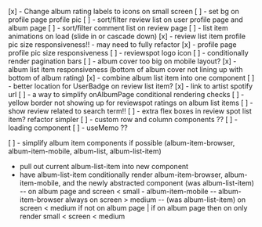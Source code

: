 [x] - Change album rating labels to icons on small screen
[ ] - set bg on profile page profile pic
[ ] - sort/filter review list on user profile page and album page
[ ] - sort/filter comment list on review page
[ ] - list item animations on load (slide in or cascade down)
[x] - review list item profile pic size responsiveness!! - may need to fully refactor
[x] - profile page profile pic size responsiveness
[ ] - reviewspot logo icon
[ ] - conditionally render pagination bars
[ ] - album cover too big on mobile layout?
[x] - album list item responsiveness (bottom of album cover not lining up with bottom of album rating)
[x] - combine album list item into one component
[ ] - better location for UserBadge on review list item?
[x] - link to artist spotify url
[ ] - a way to simplify onAlbumPage conditional rendering checks
[ ] - yellow border not showing up for reviewspot ratings on album list items
[ ] - show review related to search term!!
[ ] - extra flex boxes in review spot list item? refactor simpler
[ ] - custom row and column components ??
[ ] - loading component
[ ] - useMemo ??

[ ] - simplify album item components if possible (album-item-browser, album-item-mobile, album-list, album-list-item)

- pull out current album-list-item into new component
- have album-list-item conditionally render album-item-browser, album-item-mobile, and the newly abstracted component (was album-list-item)
  -- on album page and screen < small - album-item-mobile
  -- album-item-browser always on screen > medium
  -- (was album-list-item) on screen < medium if not on album page | if on album page then on only render small < screen < medium
